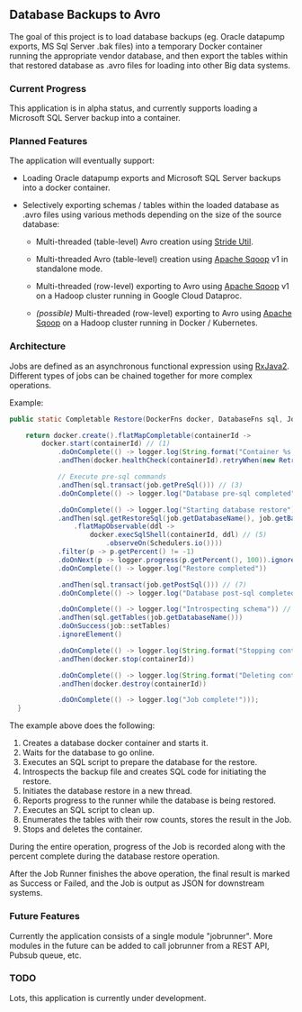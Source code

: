 ## Database Backups to Avro

The goal of this project is to load database backups (eg. Oracle datapump exports, MS Sql Server .bak files) into a
temporary Docker container running the appropriate vendor database, and then export the tables within that restored database as .avro files for loading into other Big data systems. 

### Current Progress

This application is in alpha status, and currently supports loading a Microsoft SQL Server backup into a container. 

### Planned Features

The application will eventually support:
* Loading Oracle datapump exports and Microsoft SQL Server backups into a docker container.

* Selectively exporting schemas / tables within the loaded database as .avro files using various methods depending on the size of the source database: 
  
  * Multi-threaded (table-level) Avro creation using [Stride Util](https://github.com/susom/stride-util/blob/master/src/main/java/com/github/susom/stride/server/container/OracleEtl.java).
  
  * Multi-threaded Avro (table-level) creation using [Apache Sqoop](https://sqoop.apache.org/) v1 in standalone mode. 
  
  * Multi-threaded (row-level) exporting to Avro using [Apache Sqoop](https://sqoop.apache.org/) v1 on a Hadoop cluster running in Google Cloud Dataproc.   

  * *(possible)* Multi-threaded (row-level) exporting to Avro using [Apache Sqoop](https://sqoop.apache.org/) on a Hadoop cluster running in Docker / Kubernetes. 

### Architecture

Jobs are defined as an asynchronous functional expression using [RxJava2](https://github.com/ReactiveX/RxJava). 
Different types of jobs can be chained together for more complex operations.

Example: 
```java
public static Completable Restore(DockerFns docker, DatabaseFns sql, Job job, JobLogger logger) {

    return docker.create().flatMapCompletable(containerId ->
        docker.start(containerId) // (1)
            .doOnComplete(() -> logger.log(String.format("Container %s started, waiting for database to boot", containerId)))
            .andThen(docker.healthCheck(containerId).retryWhen(new RetryWithDelay(3, 2000))) // (2)

            // Execute pre-sql commands
            .andThen(sql.transact(job.getPreSql())) // (3)
            .doOnComplete(() -> logger.log("Database pre-sql completed"))

            .doOnComplete(() -> logger.log("Starting database restore"))
            .andThen(sql.getRestoreSql(job.getDatabaseName(), job.getBackupFiles()) // (4)
                .flatMapObservable(ddl ->
                    docker.execSqlShell(containerId, ddl) // (5)
                        .observeOn(Schedulers.io())))
            .filter(p -> p.getPercent() != -1)
            .doOnNext(p -> logger.progress(p.getPercent(), 100)).ignoreElements() // (6)
            .doOnComplete(() -> logger.log("Restore completed"))

            .andThen(sql.transact(job.getPostSql())) // (7)
            .doOnComplete(() -> logger.log("Database post-sql completed"))

            .doOnComplete(() -> logger.log("Introspecting schema")) // (8)
            .andThen(sql.getTables(job.getDatabaseName()))
            .doOnSuccess(job::setTables)
            .ignoreElement()

            .doOnComplete(() -> logger.log(String.format("Stopping container %s", containerId))) // (9)
            .andThen(docker.stop(containerId))

            .doOnComplete(() -> logger.log(String.format("Deleting container %s", containerId)))
            .andThen(docker.destroy(containerId))

            .doOnComplete(() -> logger.log("Job complete!")));
  }
```

The example above does the following: 
1. Creates a database docker container and starts it.
2. Waits for the database to go online. 
3. Executes an SQL script to prepare the database for the restore. 
4. Introspects the backup file and creates SQL code for initiating the restore.
5. Initiates the database restore in a new thread.
6. Reports progress to the runner while the database is being restored.
7. Executes an SQL script to clean up.
8. Enumerates the tables with their row counts, stores the result in the Job.
9. Stops and deletes the container. 

During the entire operation, progress of the Job is recorded along with the percent complete during the database restore operation.

After the Job Runner finishes the above operation, the final result is marked as Success or Failed, and the Job is output as JSON for downstream systems. 

### Future Features

Currently the application consists of a single module "jobrunner". More modules in the future can be added to call jobrunner from a REST API, Pubsub queue, etc.

### TODO

Lots, this application is currently under development.
